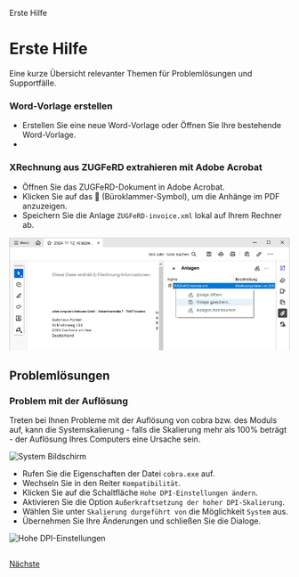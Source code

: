 Erste Hilfe

# Erste Hilfe
  
Eine kurze Übersicht relevanter Themen für Problemlösungen und Supportfälle.

### Word-Vorlage erstellen
- Erstellen Sie eine neue Word-Vorlage oder Öffnen Sie Ihre bestehende Word-Vorlage.
- 

### XRechnung aus ZUGFeRD extrahieren mit Adobe Acrobat
 
- Öffnen Sie das ZUGFeRD-Dokument in Adobe Acrobat.
- Klicken Sie auf das :paperclip: (Büroklammer-Symbol), um die Anhänge im PDF anzuzeigen.
- Speichern Sie die Anlage `ZUGFeRD-invoice.xml` lokal auf Ihrem Rechner ab. 

<img src="/docs/Extrahieren.webp" alt="XRechnung extrahieren"/> 

## Problemlösungen

### Problem mit der Auflösung 

Treten bei Ihnen Probleme mit der Auflösung von cobra bzw. des Moduls auf, kann die Systemskalierung - falls die Skalierung mehr als 100% beträgt - der Auflösung Ihres Computers eine Ursache sein.

<img src="https://faktura-modul-ch.cobra-hilfe.de/images/faktura/loesung.webp" alt="System Bildschirm"/> 

- Rufen Sie die Eigenschaften der Datei `cobra.exe` auf.
- Wechseln Sie in den Reiter `Kompatibilität`.
- Klicken Sie auf die Schaltfläche `Hohe DPI-Einstellungen ändern`.
- Aktivieren Sie die Option `Außerkraftsetzung der hoher DPI-Skalierung`.
- Wählen Sie unter `Skalierung durgeführt von` die Möglichkeit `System` aus.
- Übernehmen Sie Ihre Änderungen und schließen Sie die Dialoge.

<img src="https://faktura-modul-ch.cobra-hilfe.de/images/faktura/loesung1.webp" alt="Hohe DPI-Einstellungen"/> 
 

## 
 
[Nächste](./)
 
